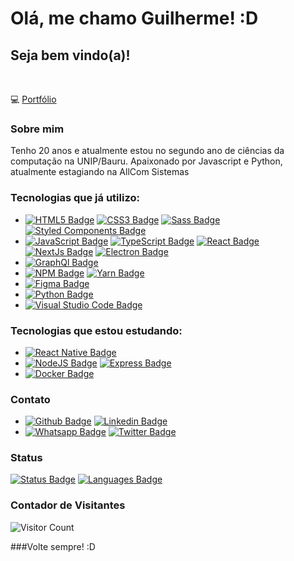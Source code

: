 # Olá, me chamo Guilherme! :D
## Seja bem vindo(a)! 

<br>

💻 [Portfólio](https://glerme.github.io) 

### Sobre mim
Tenho 20 anos e atualmente estou no segundo ano de ciências da computação na UNIP/Bauru. Apaixonado por Javascript e Python, atualmente estagiando na AllCom Sistemas


### Tecnologias que já utilizo: 

- [![HTML5 Badge](https://img.shields.io/badge/HTML5-E34F26?style=for-the-badge&logo=html5&logoColor=white)]() [![CSS3 Badge](https://img.shields.io/badge/CSS3-1572B6?style=for-the-badge&logo=css3&logoColor=white)]() [![Sass Badge](https://img.shields.io/badge/Sass-CC6699?style=for-the-badge&logo=sass&logoColor=white)]() [![Styled Components Badge](https://img.shields.io/badge/styled--components-DB7093?style=for-the-badge&logo=styled-components&logoColor=white)]()
- [![JavaScript Badge](https://img.shields.io/badge/JavaScript-323330?style=for-the-badge&logo=javascript&logoColor=F7DF1E)]() [![TypeScript Badge](https://img.shields.io/badge/TypeScript-007ACC?style=for-the-badge&logo=typescript&logoColor=white)]() [![React Badge](https://img.shields.io/badge/React-20232A?style=for-the-badge&logo=react&logoColor=61DAFB)]() [![NextJs Badge](https://img.shields.io/badge/next.js-000000?style=for-the-badge&logo=nextdotjs&logoColor=white)]() [![Electron Badge](https://img.shields.io/badge/Electron-2B2E3A?style=for-the-badge&logo=electron&logoColor=9FEAF9)]()
- [![GraphQl Badge](https://img.shields.io/badge/GraphQl-E10098?style=for-the-badge&logo=graphql&logoColor=white)]()
- [![NPM Badge](https://img.shields.io/badge/npm-CB3837?style=for-the-badge&logo=npm&logoColor=white)]() [![Yarn Badge](https://img.shields.io/badge/Yarn-2C8EBB?style=for-the-badge&logo=yarn&logoColor=white)]()
- [![Figma Badge](https://img.shields.io/badge/Figma-F24E1E?style=for-the-badge&logo=figma&logoColor=white)]()
- [![Python Badge](https://img.shields.io/badge/Python-3776AB?style=for-the-badge&logo=python&logoColor=white)]()
- [![Visual Studio Code Badge](https://img.shields.io/badge/Visual_Studio_Code-0078D4?style=for-the-badge&logo=visual%20studio%20code&logoColor=white)]()


### Tecnologias que estou estudando:

- [![React Native Badge](https://img.shields.io/badge/React_Native-20232A?style=for-the-badge&logo=react&logoColor=61DAFB)]()
- [![NodeJS Badge](https://img.shields.io/badge/Node.js-339933?style=for-the-badge&logo=nodedotjs&logoColor=white)]() [![Express Badge](https://img.shields.io/badge/Express.js-000000?style=for-the-badge&logo=express&logoColor=white)]()
- [![Docker Badge](https://img.shields.io/badge/Docker-2CA5E0?style=for-the-badge&logo=docker&logoColor=white)]()


### Contato
- [![Github Badge](	https://img.shields.io/badge/GitHub-100000?style=for-the-badge&logo=github&logoColor=white)](https://github.com/Glerme) [![Linkedin Badge](https://img.shields.io/badge/LinkedIn-0077B5?style=for-the-badge&logo=linkedin&logoColor=white)](https://www.linkedin.com/in/glerme/)
- [![Whatsapp Badge](https://img.shields.io/badge/WhatsApp-25D366?style=for-the-badge&logo=whatsapp&logoColor=white)](https://api.whatsapp.com/send?phone=5514998363749) [![Twitter Badge](https://img.shields.io/badge/Twitter-1DA1F2?style=for-the-badge&logo=twitter&logoColor=white)](https://twitter.com/glhermme) 


### Status

[![Status Badge](https://github-readme-stats.vercel.app/api?username=Glerme&show_icons=true&theme=material-palenight&include_all_commits=true&count_private=true)]() [![Languages Badge](https://github-readme-stats.vercel.app/api/top-langs/?username=Glerme&layout=compact&langs_count=16&theme=material-palenight)]() 


### Contador de Visitantes
![Visitor Count](https://profile-counter.glitch.me/Glerme/count.svg)

###Volte sempre! :D 


